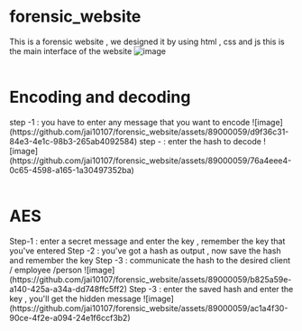 # forensic_website
This is a forensic website , we designed it by using html , css and js 
this is the main interface of the website
![image](https://github.com/jai10107/forensic_website/assets/89000059/cc2f9762-568d-4474-87c0-342bfd8d50d0)
<br><br>
<h1>Encoding and decoding</h1>
step -1 : you have to enter any message that you want to encode
![image](https://github.com/jai10107/forensic_website/assets/89000059/d9f36c31-84e3-4e1c-98b3-265ab4092584)
step - : enter the hash to decode 
![image](https://github.com/jai10107/forensic_website/assets/89000059/76a4eee4-0c65-4598-a165-1a30497352ba)
<br><br>
<h1>AES</h1>
Step-1 : enter a secret message and enter the key , remember the key that you've entered
Step -2 : you've got a hash as output , now save the hash and remember the key 
Step -3 : communicate the hash to the desired client / employee /person 
![image](https://github.com/jai10107/forensic_website/assets/89000059/b825a59e-a140-425a-a34a-dd748ffc5ff2)
Step -3 : enter the saved hash and enter the key , you'll get the hidden message 
![image](https://github.com/jai10107/forensic_website/assets/89000059/ac1a4f30-90ce-4f2e-a094-24e1f6ccf3b2)

